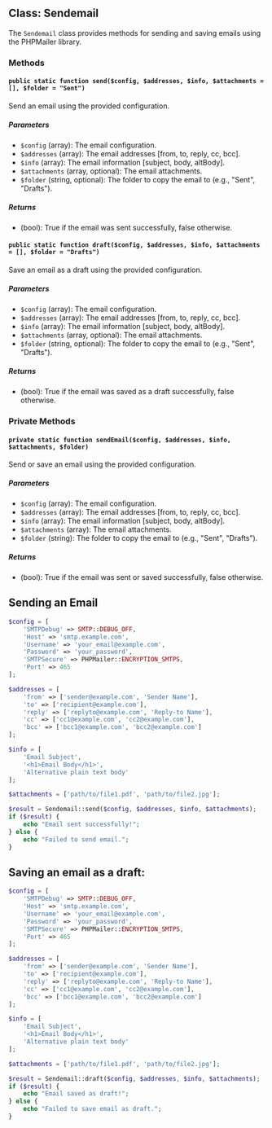 ## Class: Sendemail

The `Sendemail` class provides methods for sending and saving emails using the PHPMailer library.

### Methods

#### `public static function send($config, $addresses, $info, $attachments = [], $folder = "Sent")`

Send an email using the provided configuration.

##### Parameters

- `$config` (array): The email configuration.
- `$addresses` (array): The email addresses [from, to, reply, cc, bcc].
- `$info` (array): The email information [subject, body, altBody].
- `$attachments` (array, optional): The email attachments.
- `$folder` (string, optional): The folder to copy the email to (e.g., "Sent", "Drafts").

##### Returns

- (bool): True if the email was sent successfully, false otherwise.

#### `public static function draft($config, $addresses, $info, $attachments = [], $folder = "Drafts")`

Save an email as a draft using the provided configuration.

##### Parameters

- `$config` (array): The email configuration.
- `$addresses` (array): The email addresses [from, to, reply, cc, bcc].
- `$info` (array): The email information [subject, body, altBody].
- `$attachments` (array, optional): The email attachments.
- `$folder` (string, optional): The folder to copy the email to (e.g., "Sent", "Drafts").

##### Returns

- (bool): True if the email was saved as a draft successfully, false otherwise.

### Private Methods

#### `private static function sendEmail($config, $addresses, $info, $attachments, $folder)`

Send or save an email using the provided configuration.

##### Parameters

- `$config` (array): The email configuration.
- `$addresses` (array): The email addresses [from, to, reply, cc, bcc].
- `$info` (array): The email information [subject, body, altBody].
- `$attachments` (array): The email attachments.
- `$folder` (string): The folder to copy the email to (e.g., "Sent", "Drafts").

##### Returns

- (bool): True if the email was sent or saved successfully, false otherwise.

## Sending an Email
```php
$config = [
    'SMTPDebug' => SMTP::DEBUG_OFF,
    'Host' => 'smtp.example.com',
    'Username' => 'your_email@example.com',
    'Password' => 'your_password',
    'SMTPSecure' => PHPMailer::ENCRYPTION_SMTPS,
    'Port' => 465
];

$addresses = [
    'from' => ['sender@example.com', 'Sender Name'],
    'to' => ['recipient@example.com'],
    'reply' => ['replyto@example.com', 'Reply-to Name'],
    'cc' => ['cc1@example.com', 'cc2@example.com'],
    'bcc' => ['bcc1@example.com', 'bcc2@example.com']
];

$info = [
    'Email Subject',
    '<h1>Email Body</h1>',
    'Alternative plain text body'
];

$attachments = ['path/to/file1.pdf', 'path/to/file2.jpg'];

$result = Sendemail::send($config, $addresses, $info, $attachments);
if ($result) {
    echo "Email sent successfully!";
} else {
    echo "Failed to send email.";
}
```

## Saving an email as a draft:
```php
$config = [
    'SMTPDebug' => SMTP::DEBUG_OFF,
    'Host' => 'smtp.example.com',
    'Username' => 'your_email@example.com',
    'Password' => 'your_password',
    'SMTPSecure' => PHPMailer::ENCRYPTION_SMTPS,
    'Port' => 465
];

$addresses = [
    'from' => ['sender@example.com', 'Sender Name'],
    'to' => ['recipient@example.com'],
    'reply' => ['replyto@example.com', 'Reply-to Name'],
    'cc' => ['cc1@example.com', 'cc2@example.com'],
    'bcc' => ['bcc1@example.com', 'bcc2@example.com']
];

$info = [
    'Email Subject',
    '<h1>Email Body</h1>',
    'Alternative plain text body'
];

$attachments = ['path/to/file1.pdf', 'path/to/file2.jpg'];

$result = Sendemail::draft($config, $addresses, $info, $attachments);
if ($result) {
    echo "Email saved as draft!";
} else {
    echo "Failed to save email as draft.";
}
```

